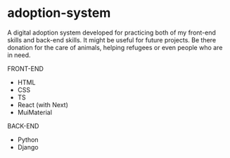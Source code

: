 # adoption-system

A digital adoption system developed for practicing both of my front-end skills and back-end skills. It might be useful for future projects. Be there donation for the care of animals, helping refugees or even people who are in need.

FRONT-END

 - HTML
 - CSS
 - TS
 - React (with Next)
 - MuiMaterial
 
 
 BACK-END
 
 - Python
 - Django
